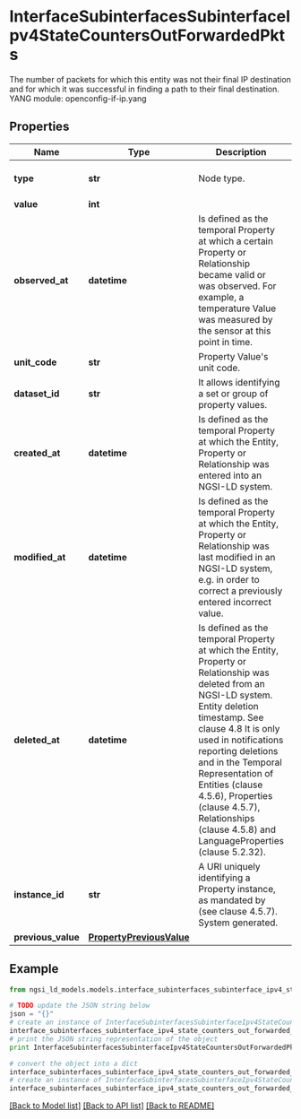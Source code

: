 # InterfaceSubinterfacesSubinterfaceIpv4StateCountersOutForwardedPkts

The number of packets for which this entity was not their final IP destination and for which it was successful in finding a path to their final destination.  YANG module: openconfig-if-ip.yang 

## Properties

Name | Type | Description | Notes
------------ | ------------- | ------------- | -------------
**type** | **str** | Node type.  | [optional] [default to 'Property']
**value** | **int** |  | 
**observed_at** | **datetime** | Is defined as the temporal Property at which a certain Property or Relationship became valid or was observed. For example, a temperature Value was measured by the sensor at this point in time.  | [optional] 
**unit_code** | **str** | Property Value&#39;s unit code.  | [optional] 
**dataset_id** | **str** | It allows identifying a set or group of property values.  | [optional] 
**created_at** | **datetime** | Is defined as the temporal Property at which the Entity, Property or Relationship was entered into an NGSI-LD system.  | [optional] [readonly] 
**modified_at** | **datetime** | Is defined as the temporal Property at which the Entity, Property or Relationship was last modified in an NGSI-LD system, e.g. in order to correct a previously entered incorrect value.  | [optional] [readonly] 
**deleted_at** | **datetime** | Is defined as the temporal Property at which the Entity, Property or Relationship was deleted from an NGSI-LD system.  Entity deletion timestamp. See clause 4.8 It is only used in notifications reporting deletions and in the Temporal Representation of Entities (clause 4.5.6), Properties (clause 4.5.7), Relationships (clause 4.5.8) and LanguageProperties (clause 5.2.32).  | [optional] [readonly] 
**instance_id** | **str** | A URI uniquely identifying a Property instance, as mandated by (see clause 4.5.7). System generated.  | [optional] [readonly] 
**previous_value** | [**PropertyPreviousValue**](PropertyPreviousValue.md) |  | [optional] 

## Example

```python
from ngsi_ld_models.models.interface_subinterfaces_subinterface_ipv4_state_counters_out_forwarded_pkts import InterfaceSubinterfacesSubinterfaceIpv4StateCountersOutForwardedPkts

# TODO update the JSON string below
json = "{}"
# create an instance of InterfaceSubinterfacesSubinterfaceIpv4StateCountersOutForwardedPkts from a JSON string
interface_subinterfaces_subinterface_ipv4_state_counters_out_forwarded_pkts_instance = InterfaceSubinterfacesSubinterfaceIpv4StateCountersOutForwardedPkts.from_json(json)
# print the JSON string representation of the object
print InterfaceSubinterfacesSubinterfaceIpv4StateCountersOutForwardedPkts.to_json()

# convert the object into a dict
interface_subinterfaces_subinterface_ipv4_state_counters_out_forwarded_pkts_dict = interface_subinterfaces_subinterface_ipv4_state_counters_out_forwarded_pkts_instance.to_dict()
# create an instance of InterfaceSubinterfacesSubinterfaceIpv4StateCountersOutForwardedPkts from a dict
interface_subinterfaces_subinterface_ipv4_state_counters_out_forwarded_pkts_form_dict = interface_subinterfaces_subinterface_ipv4_state_counters_out_forwarded_pkts.from_dict(interface_subinterfaces_subinterface_ipv4_state_counters_out_forwarded_pkts_dict)
```
[[Back to Model list]](../README.md#documentation-for-models) [[Back to API list]](../README.md#documentation-for-api-endpoints) [[Back to README]](../README.md)


